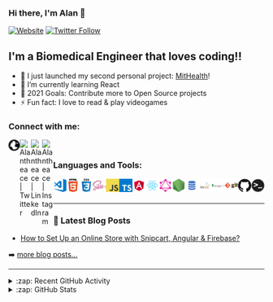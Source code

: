 ### Hi there, I'm Alan 👋

[![Website](https://img.shields.io/website?label=DevAces.com.mx&style=for-the-badge&url=https%3A%2F%2Fdevaces.com.mx)](https://devaces.com.mx)
[![Twitter Follow](https://img.shields.io/twitter/follow/Alantheace13?color=1DA1F2&logo=twitter&style=for-the-badge)](https://twitter.com/intent/follow?original_referer=https%3A%2F%2Fgithub.com%2FAlantheace13&screen_name=Alantheace13)

## I'm a Biomedical Engineer that loves coding!!

- 🔭 I just launched my second personal project: [MitHealth][mithealth]!
- 🌱 I’m currently learning React
- 🥅 2021 Goals: Contribute more to Open Source projects
- ⚡ Fun fact: I love to read & play videogames

### Connect with me:

[<img align="left" alt="devaces.com.mx" width="22px" src="https://raw.githubusercontent.com/iconic/open-iconic/master/svg/globe.svg" />][website]
[<img align="left" alt="Alantheace | Twitter" width="22px" src="https://cdn.jsdelivr.net/npm/simple-icons@v3/icons/twitter.svg" />][twitter]
[<img align="left" alt="Alantheace | LinkedIn" width="22px" src="https://cdn.jsdelivr.net/npm/simple-icons@v3/icons/linkedin.svg" />][linkedin]
[<img align="left" alt="Alantheace | Instagram" width="22px" src="https://cdn.jsdelivr.net/npm/simple-icons@v3/icons/instagram.svg" />][instagram]

<br />

### Languages and Tools:

<img align="left" alt="Visual Studio Code" width="26px" src="https://raw.githubusercontent.com/github/explore/80688e429a7d4ef2fca1e82350fe8e3517d3494d/topics/visual-studio-code/visual-studio-code.png" />
<img align="left" alt="HTML5" width="26px" src="https://raw.githubusercontent.com/github/explore/80688e429a7d4ef2fca1e82350fe8e3517d3494d/topics/html/html.png" />
<img align="left" alt="CSS3" width="26px" src="https://raw.githubusercontent.com/github/explore/80688e429a7d4ef2fca1e82350fe8e3517d3494d/topics/css/css.png" />
<img align="left" alt="Sass" width="26px" src="https://raw.githubusercontent.com/github/explore/80688e429a7d4ef2fca1e82350fe8e3517d3494d/topics/sass/sass.png" />
<img align="left" alt="JavaScript" width="26px" src="https://raw.githubusercontent.com/github/explore/80688e429a7d4ef2fca1e82350fe8e3517d3494d/topics/javascript/javascript.png" />
<img align="left" alt="JavaScript" width="26px" src="https://raw.githubusercontent.com/github/explore/80688e429a7d4ef2fca1e82350fe8e3517d3494d/topics/typescript/typescript.png" />
<img align="left" alt="React" width="26px" src="https://raw.githubusercontent.com/github/explore/80688e429a7d4ef2fca1e82350fe8e3517d3494d/topics/angular/angular.png" />
<img align="left" alt="React" width="26px" src="https://raw.githubusercontent.com/github/explore/80688e429a7d4ef2fca1e82350fe8e3517d3494d/topics/react/react.png" />
<img align="left" alt="GraphQL" width="26px" src="https://raw.githubusercontent.com/github/explore/80688e429a7d4ef2fca1e82350fe8e3517d3494d/topics/graphql/graphql.png" />
<img align="left" alt="Node.js" width="26px" src="https://raw.githubusercontent.com/github/explore/80688e429a7d4ef2fca1e82350fe8e3517d3494d/topics/nodejs/nodejs.png" />
<img align="left" alt="SQL" width="26px" src="https://raw.githubusercontent.com/github/explore/80688e429a7d4ef2fca1e82350fe8e3517d3494d/topics/sql/sql.png" />
<img align="left" alt="MySQL" width="26px" src="https://raw.githubusercontent.com/github/explore/80688e429a7d4ef2fca1e82350fe8e3517d3494d/topics/mysql/mysql.png" />
<img align="left" alt="MongoDB" width="26px" src="https://raw.githubusercontent.com/github/explore/80688e429a7d4ef2fca1e82350fe8e3517d3494d/topics/mongodb/mongodb.png" />
<img align="left" alt="Git" width="26px" src="https://raw.githubusercontent.com/github/explore/80688e429a7d4ef2fca1e82350fe8e3517d3494d/topics/git/git.png" />
<img align="left" alt="GitHub" width="26px" src="https://raw.githubusercontent.com/github/explore/78df643247d429f6cc873026c0622819ad797942/topics/github/github.png" />
<img align="left" alt="Terminal" width="26px" src="https://raw.githubusercontent.com/github/explore/80688e429a7d4ef2fca1e82350fe8e3517d3494d/topics/terminal/terminal.png" />

<br />
<br />

---

### 📕 Latest Blog Posts

<!-- BLOG-POST-LIST:START -->
- [How to Set Up an Online Store with Snipcart, Angular & Firebase?](https://medium.com/@alantheace/how-to-set-up-an-online-store-with-snipcart-angular-firebase-75a403b973f6?source=rss-48044e42e288------2)
<!-- BLOG-POST-LIST:END -->

➡️ [more blog posts...](https://medium.com/feed/@alantheace)

---

<details>
  <summary>:zap: Recent GitHub Activity</summary>
  
<!--START_SECTION:activity-->
<!--END_SECTION:activity-->

</details>

<details>
  <summary>:zap: GitHub Stats</summary>

  <img align="left" alt="Alan's GitHub Stats" src="https://github-readme-stats.alanacdz.vercel.app/api?username=AlanAcDz&show_icons=true&hide_border=true" />
  <img align="left" alt="Alan's Top Langs" src="https://github-readme-stats.alanacdz.vercel.app/api/top-langs?username=AlanAcDz&layout=compact&hide_border=true" />

</details>

[website]: https://devaces.com.mx
[mithealth]: https://mithealth.app
[twitter]: https://twitter.com/Alantheace13
[instagram]: https://instagram.com/alantheace13
[linkedin]: https://linkedin.com/in/alan-acuña-díaz
